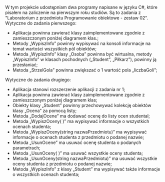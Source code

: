 W tym projekcie udostępniam dwa programy napisane w języku C#, które pisałem na zaliczenie na pierwszym roku studiów. Są to zadania z "Laboratorium z przedmiotu Programowanie obiektowe - zestaw 02".
Wytyczne do zadania pierwszego:
- Aplikacja powinna zawierać klasy zaimplementowane zgodnie z zamieszczonym poniżej diagramem klas.;
- Metody „WypiszInfo” powinny wypisywać na konsoli informacje na temat wartości wszystkich pól obiektów;
- Metoda „WypiszInfo” klasy „Osoba” powinna być wirtualna, metody „WypiszInfo” w klasach pochodnych
(„Student”, „Piłkarz”), powinny ją przesłaniać;
- Metoda „StrzelGola” powinna zwiększać o 1 wartość pola „liczbaGoli”;

Wytyczne do zadania drugiego:
- Aplikacja stanowi rozszerzenie aplikacji z zadania nr 1;
- Aplikacja powinna zawierać klasy zaimplementowane zgodnie z zamieszczonym poniżej diagramem klas;
- Obiekty klasy „Student” powinny przechowywać kolekcję obiektów klasy „Ocena” za pomocą listy;
- Metoda „DodajOcene” ma dodawać ocenę do listy ocen studental;
- Metoda „WypiszOceny( )” ma wypisywać informacje o wszystkich ocenach studenta;
- Metoda „WypiszOceny(string nazwaPrzedmiotu)” ma wypisywać informacje o ocenach studenta
z przedmiotu o podanej nazwie;
- Metoda „UsunOcene” ma usuwać ocenę studenta o podanych parametrach;
- Metoda „UsunOceny( )” ma usuwać wszystkie oceny studenta;
- Metoda „UsunOceny(string nazwaPrzedmiotu)” ma usuwać wszystkie oceny studenta z przedmiotu
o podanej nazwie;
- Metoda „WypiszInfo” z klasy „Student” ma wypisywać także informacje o wszystkich ocenach studenta;
